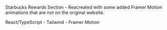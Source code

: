 Starbucks Rewards Section - Reacreated with some added Framer Motion animations that are not on the original website.

React/TypeScript - Tailwind - Framer Motion
